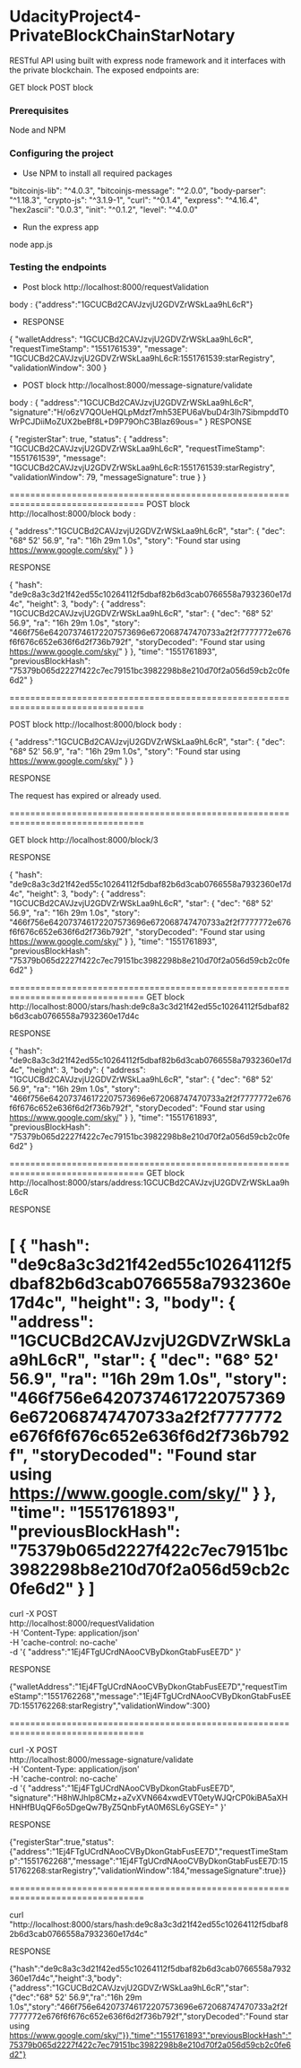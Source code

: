 # UdacityProject4-PrivateBlockChainStarNotary

RESTful API using built with express node framework and it interfaces with the private blockchain.
The exposed endpoints are:

GET block
POST block

### Prerequisites

Node and NPM

### Configuring the project

- Use NPM to install all required packages

"bitcoinjs-lib": "^4.0.3",
"bitcoinjs-message": "^2.0.0",
"body-parser": "^1.18.3",
"crypto-js": "^3.1.9-1",
"curl": "^0.1.4",
"express": "^4.16.4",
"hex2ascii": "0.0.3",
"init": "^0.1.2",
"level": "^4.0.0"

- Run the express app

node app.js




### Testing the endpoints

- Post block http://localhost:8000/requestValidation

body : {"address":"1GCUCBd2CAVJzvjU2GDVZrWSkLaa9hL6cR"}

- RESPONSE

{
    "walletAddress": "1GCUCBd2CAVJzvjU2GDVZrWSkLaa9hL6cR",
    "requestTimeStamp": "1551761539",
    "message": "1GCUCBd2CAVJzvjU2GDVZrWSkLaa9hL6cR:1551761539:starRegistry",
    "validationWindow": 300
}

- POST block http://localhost:8000/message-signature/validate

body :
{
	"address":"1GCUCBd2CAVJzvjU2GDVZrWSkLaa9hL6cR",
	"signature":"H/o6zV7QOUeHQLpMdzf7mh53EPU6aVbuD4r3Ih7SibmpddT0WrPCJDiiMoZUX2beBf8L+D9P79OhC3BIaz69ous="
}
RESPONSE

{
    "registerStar": true,
    "status": {
        "address": "1GCUCBd2CAVJzvjU2GDVZrWSkLaa9hL6cR",
        "requestTimeStamp": "1551761539",
        "message": "1GCUCBd2CAVJzvjU2GDVZrWSkLaa9hL6cR:1551761539:starRegistry",
        "validationWindow": 79,
        "messageSignature": true
    }
}

================================================================================
POST block http://localhost:8000/block
body :

{
	"address":"1GCUCBd2CAVJzvjU2GDVZrWSkLaa9hL6cR",
	"star": {
                "dec": "68° 52' 56.9",
                "ra": "16h 29m 1.0s",
                "story": "Found star using https://www.google.com/sky/"
            }
}

RESPONSE

{
    "hash": "de9c8a3c3d21f42ed55c10264112f5dbaf82b6d3cab0766558a7932360e17d4c",
    "height": 3,
    "body": {
        "address": "1GCUCBd2CAVJzvjU2GDVZrWSkLaa9hL6cR",
        "star": {
            "dec": "68° 52' 56.9",
            "ra": "16h 29m 1.0s",
            "story": "466f756e642073746172207573696e672068747470733a2f2f7777772e676f6f676c652e636f6d2f736b792f",
            "storyDecoded": "Found star using https://www.google.com/sky/"
        }
    },
    "time": "1551761893",
    "previousBlockHash": "75379b065d2227f422c7ec79151bc3982298b8e210d70f2a056d59cb2c0fe6d2"
}

================================================================================

POST block http://localhost:8000/block
body :

{
	"address":"1GCUCBd2CAVJzvjU2GDVZrWSkLaa9hL6cR",
	"star": {
                "dec": "68° 52' 56.9",
                "ra": "16h 29m 1.0s",
                "story": "Found star using https://www.google.com/sky/"
            }
}

RESPONSE

The request has expired or already used.

================================================================================

GET block http://localhost:8000/block/3

RESPONSE

{
    "hash": "de9c8a3c3d21f42ed55c10264112f5dbaf82b6d3cab0766558a7932360e17d4c",
    "height": 3,
    "body": {
        "address": "1GCUCBd2CAVJzvjU2GDVZrWSkLaa9hL6cR",
        "star": {
            "dec": "68° 52' 56.9",
            "ra": "16h 29m 1.0s",
            "story": "466f756e642073746172207573696e672068747470733a2f2f7777772e676f6f676c652e636f6d2f736b792f",
            "storyDecoded": "Found star using https://www.google.com/sky/"
        }
    },
    "time": "1551761893",
    "previousBlockHash": "75379b065d2227f422c7ec79151bc3982298b8e210d70f2a056d59cb2c0fe6d2"
}

================================================================================
GET block http://localhost:8000/stars/hash:de9c8a3c3d21f42ed55c10264112f5dbaf82b6d3cab0766558a7932360e17d4c

RESPONSE

{
    "hash": "de9c8a3c3d21f42ed55c10264112f5dbaf82b6d3cab0766558a7932360e17d4c",
    "height": 3,
    "body": {
        "address": "1GCUCBd2CAVJzvjU2GDVZrWSkLaa9hL6cR",
        "star": {
            "dec": "68° 52' 56.9",
            "ra": "16h 29m 1.0s",
            "story": "466f756e642073746172207573696e672068747470733a2f2f7777772e676f6f676c652e636f6d2f736b792f",
            "storyDecoded": "Found star using https://www.google.com/sky/"
        }
    },
    "time": "1551761893",
    "previousBlockHash": "75379b065d2227f422c7ec79151bc3982298b8e210d70f2a056d59cb2c0fe6d2"
}

================================================================================
GET block http://localhost:8000/stars/address:1GCUCBd2CAVJzvjU2GDVZrWSkLaa9hL6cR

RESPONSE

[
    {
        "hash": "de9c8a3c3d21f42ed55c10264112f5dbaf82b6d3cab0766558a7932360e17d4c",
        "height": 3,
        "body": {
            "address": "1GCUCBd2CAVJzvjU2GDVZrWSkLaa9hL6cR",
            "star": {
                "dec": "68° 52' 56.9",
                "ra": "16h 29m 1.0s",
                "story": "466f756e642073746172207573696e672068747470733a2f2f7777772e676f6f676c652e636f6d2f736b792f",
                "storyDecoded": "Found star using https://www.google.com/sky/"
            }
        },
        "time": "1551761893",
        "previousBlockHash": "75379b065d2227f422c7ec79151bc3982298b8e210d70f2a056d59cb2c0fe6d2"
    }
]
================================================================================

curl -X POST \
  http://localhost:8000/requestValidation \
  -H 'Content-Type: application/json' \
  -H 'cache-control: no-cache' \
  -d '{
    "address":"1Ej4FTgUCrdNAooCVByDkonGtabFusEE7D"
}'

RESPONSE

{"walletAddress":"1Ej4FTgUCrdNAooCVByDkonGtabFusEE7D","requestTimeStamp":"1551762268","message":"1Ej4FTgUCrdNAooCVByDkonGtabFusEE7D:1551762268:starRegistry","validationWindow":300}

================================================================================

curl -X POST \
  http://localhost:8000/message-signature/validate \
  -H 'Content-Type: application/json' \
  -H 'cache-control: no-cache' \
  -d '{
"address":"1Ej4FTgUCrdNAooCVByDkonGtabFusEE7D",
 "signature":"H8hWJhIp8CMz+aZvXVN664xwdEVT0etyWJQrCP0kiBA5aXHHNHfBUqQF6o5DgeQw7ByZ5QnbFytA0M6SL6yGSEY="
}'

RESPONSE

{"registerStar":true,"status":{"address":"1Ej4FTgUCrdNAooCVByDkonGtabFusEE7D","requestTimeStamp":"1551762268","message":"1Ej4FTgUCrdNAooCVByDkonGtabFusEE7D:1551762268:starRegistry","validationWindow":184,"messageSignature":true}}

================================================================================

curl "http://localhost:8000/stars/hash:de9c8a3c3d21f42ed55c10264112f5dbaf82b6d3cab0766558a7932360e17d4c"

RESPONSE

{"hash":"de9c8a3c3d21f42ed55c10264112f5dbaf82b6d3cab0766558a7932360e17d4c","height":3,"body":{"address":"1GCUCBd2CAVJzvjU2GDVZrWSkLaa9hL6cR","star":{"dec":"68° 52' 56.9","ra":"16h 29m 1.0s","story":"466f756e642073746172207573696e672068747470733a2f2f7777772e676f6f676c652e636f6d2f736b792f","storyDecoded":"Found star using https://www.google.com/sky/"}},"time":"1551761893","previousBlockHash":"75379b065d2227f422c7ec79151bc3982298b8e210d70f2a056d59cb2c0fe6d2"}
